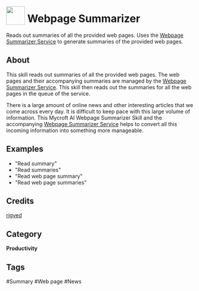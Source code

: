 # <img src='https://raw.githack.com/FortAwesome/Font-Awesome/master/svgs/solid/newspaper.svg' card_color='#2C3E50' width='50' height='50' style='vertical-align:bottom'/> Webpage Summarizer
Reads out summaries of all the provided web pages. Uses the [Webpage Summarizer Service](https://github.com/rigved/webpage-summarizer-service) to generate summaries of the provided web pages.

## About
This skill reads out summaries of all the provided web pages. The web pages and their accompanying summaries are managed by the [Webpage Summarizer Service](https://github.com/rigved/webpage-summarizer-service). This skill then reads out the summaries for all the web pages in the queue of the service.

There is a large amount of online news and other interesting articles that we come across every day. It is difficult to keep pace with this large volume of information. This Mycroft AI Webpage Summarizer Skill and the accompanying [Webpage Summarizer Service](https://github.com/rigved/webpage-summarizer-service) helps to convert all this incoming information into something more manageable.

## Examples
* "Read summary"
* "Read summaries"
* "Read web page summary"
* "Read web page summaries"

## Credits
[rigved](https://github.com/rigved/)

## Category
**Productivity**

## Tags
#Summary
#Web page
#News

